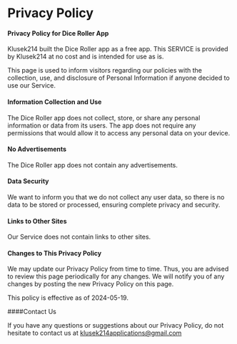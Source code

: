 # Privacy Policy
#### Privacy Policy for Dice Roller App

Klusek214 built the Dice Roller app as a free app. This SERVICE is provided by Klusek214 at no cost and is intended for use as is.

This page is used to inform visitors regarding our policies with the collection, use, and disclosure of Personal Information if anyone decided to use our Service.

#### Information Collection and Use

The Dice Roller app does not collect, store, or share any personal information or data from its users. The app does not require any permissions that would allow it to access any personal data on your device.

#### No Advertisements

The Dice Roller app does not contain any advertisements.

#### Data Security

We want to inform you that we do not collect any user data, so there is no data to be stored or processed, ensuring complete privacy and security.

#### Links to Other Sites

Our Service does not contain links to other sites.

#### Changes to This Privacy Policy

We may update our Privacy Policy from time to time. Thus, you are advised to review this page periodically for any changes. We will notify you of any changes by posting the new Privacy Policy on this page.

This policy is effective as of 2024-05-19.

####Contact Us

If you have any questions or suggestions about our Privacy Policy, do not hesitate to contact us at klusek214applications@gmail.com
